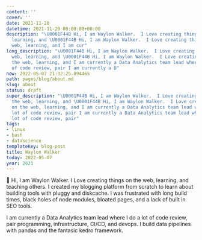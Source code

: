 ```yaml
---
content: ''
cover: ''
date: 2021-11-20
datetime: 2021-11-20 00:00:00+00:00
description: "\U0001F44B Hi, I am Waylon Walker.  I Love creating things on the web,
  learning, and \U0001F44B Hi, I am Waylon Walker.  I Love creating things on the
  web, learning, and I am cur"
long_description: "\U0001F44B Hi, I am Waylon Walker.  I Love creating things on the
  web, learning, and \U0001F44B Hi, I am Waylon Walker.  I Love creating things on
  the web, learning, and I am currently a Data Analytics team lead where I do a lot
  of code review, pair I am currently a D"
now: 2022-05-07 21:32:25.894465
path: pages/blog/about.md
slug: about
status: draft
super_description: "\U0001F44B Hi, I am Waylon Walker.  I Love creating things on
  the web, learning, and \U0001F44B Hi, I am Waylon Walker.  I Love creating things
  on the web, learning, and I am currently a Data Analytics team lead where I do a
  lot of code review, pair I am currently a Data Analytics team lead where I do a
  lot of code review, pair"
tags:
- linux
- bash
- datascience
templateKey: blog-post
title: Waylon Walker
today: 2022-05-07
year: 2021
---
```


👋 Hi, I am Waylon Walker.  I Love creating things on the web, learning, and
teaching others.  I created my blogging platform from scratch to learn about
building tools with pluggy and diskcache.  I was frustrated with long build
times, black holes of node modules, bloated pages, and a lack of built in SEO
tools.

I am currently a Data Analytics team lead where I do a lot of code review, pair
programming, infrastructure, CI/CD, and devops.  I build data pipelines with
pandas and the fantasic kedro framework.